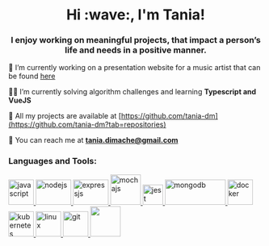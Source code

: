 <h1 align="center">Hi :wave:, I'm Tania!</h1>
<h3 align="center">I enjoy working on meaningful projects, that impact a person’s life and needs in a positive manner. </h3>

:rocket: I’m currently working on a presentation website for a music artist that can be found [here](https://github.com/tehciolo/fanestelaru)

👩‍💻 I’m currently solving algorithm challenges and learning **Typescript and VueJS**

:floppy_disk: All my projects are available at [https://github.com/tania-dm](https://github.com/tania-dm?tab=repositories)

:email: You can reach me at **tania.dimache@gmail.com**


<h3 align="left">Languages and Tools:</h3>

<p align="left"> 
  <a href="https://developer.mozilla.org/en-US/docs/Web/JavaScript" target="_blank"> <img src="https://upload.wikimedia.org/wikipedia/commons/6/6a/JavaScript-logo.png" alt="javascript" width="50" height="50"/> </a> 
  <a href="https://nodejs.org/en/" target="_blank"> <img src="https://cdn4.iconfinder.com/data/icons/logos-3/456/nodejs-new-pantone-black-512.png" alt="nodejs" width="70" height="50"/> </a> 
   <a href="https://expressjs.com/" target="_blank"> <img src="https://www.vectorlogo.zone/logos/expressjs/expressjs-ar21.svg" alt="expressjs" width="70" height="50"/> </a> 
   <a href="https://mochajs.org//" target="_blank"> <img src="https://avatars.githubusercontent.com/u/8770005?s=400&v=4" alt="mochajs" width="60" height="60"/> </a> 
  <a href="https://jestjs.io" target="_blank"> <img src="https://www.vectorlogo.zone/logos/jestjsio/jestjsio-icon.svg" alt="jest" width="40" height="40"/> </a> 
  <a href="https://www.mongodb.com/" target="_blank"> <img src="https://webassets.mongodb.com/_com_assets/cms/MongoDB_Logo_FullColorBlack_RGB-4td3yuxzjs.png" alt="mongodb" width="120" height="50"/> </a> 
  <a href="https://www.docker.com/" target="_blank"> <img src="https://cdn4.iconfinder.com/data/icons/logos-and-brands/512/97_Docker_logo_logos-512.png" alt="docker" width="50" height="50"/> </a> 
  <a href="https://kubernetes.io/" target="_blank"> <img src="https://appmasters.io/static/kubernetes-logo-ea798a7abf761b1b7b965a9f16eee1a6.png" alt="kubernetes" width="50" height="50"/> </a> 
  <a href="https://www.linux.org/" target="_blank"> <img src="https://i.pinimg.com/originals/c7/b8/11/c7b8113247fecd83bd9b5ed5bd3f34d5.png" alt="linux" width="50" height="50"/> </a> 
   <a href="https://git-scm.com/" target="_blank"> <img src="https://www.vectorlogo.zone/logos/git-scm/git-scm-icon.svg" alt="git" width="50" height="50"/> </a> 
   <a href="https://www.postman.com/" target="_blank"> <img src="https://iconape.com/wp-content/png_logo_vector/postman.png" width="60" height="60"/> </a> 
</p>






